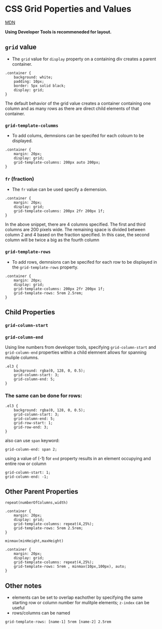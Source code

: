 # CSS Grid Poperties and Values
[MDN]()

**Using Developer Tools is recommeneded for layout.**

## ```grid``` value
* The ```grid``` value for ```display``` property on a containing div creates a parent container.
```
.container {
    background: white;
    padding: 10px;
    border: 5px solid black;    
    display: grid;
}
```
The default behavior of the grid value creates a container containing one column and as many rows as there are direct child elements of that container.

### ```grid-template-columms```
* To add colums, demnsions can be specifed for each coloum to be displayed.

```
.container {
    margin: 20px;
    display: grid;
    grid-template-columns: 200px auto 200px;
}
```

### ```fr``` (fraction)
* The ```fr``` value can be used specify a demension.  

```
.container {
    margin: 20px;
    display: grid;
    grid-template-columns: 200px 2fr 200px 1f;
}
```
In the above snippet, there are 4 columns specified.  The first and third columns are 200 pixels wide.  The remaining space is divided between column 2 and 4 based on the fraction specified.   In this case, the second column will be twice a big as the fourth column

### ```grid-template-rows```
* To add rows, demnsions can be specifed for each row to be displayed in the ```grid-template-rows``` property.

```
.container {
    margin: 20px;
    display: grid;
    grid-template-columns: 200px 2fr 200px 1f;
    grid-template-rows: 5rem 2.5rem;
}
```

## Child Properties
### ```grid-column-start```
### ```grid-column-end```
Using line numbers from developer tools, specifying ```grid-column-start``` and ```grid-column-end``` properties within a child elemnent allows for spanning muliple columns.
```
.el3 {
    background: rgba(0, 128, 0, 0.5);
    grid-column-start: 3;
    grid-column-end: 5;
}
```
### The same can be done for rows:
```
.el3 {
    background: rgba(0, 128, 0, 0.5);
    grid-column-start: 3;
    grid-column-end: 5;
    grid-row-start: 1;
    grid-row-end: 3;
}
```
also can use ```span``` keyword:
```
grid-column-end: span 2;
```

using a value of (-1) for ```end``` property results in an element occupying and entire row or column
```
grid-column-start: 1;
grid-column-end: -1;
```


## Other Parent Properties
```repeat(numberOfColumns,width)```
```
.container {
    margin: 20px;
    display: grid;
    grid-template-columns: repeat(4,25%);
    grid-template-rows: 5rem 2.5rem;
}
```

```minmax(minHeight,maxHeight)```
```
.container {
    margin: 20px;
    display: grid;
    grid-template-columns: repeat(4,25%);
    grid-template-rows: 5rem , minmax(10px,100px), auto;
}
```

## Other notes

* elements can be set to overlap eachother by specifying the same starting row or column number for mulitple elements; ```z-index``` can be useful 
* rows/columns can be named 
```
grid-template-rows: [name-1] 5rem [name-2] 2.5rem
```

